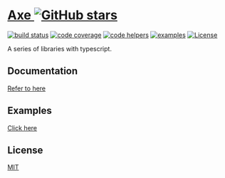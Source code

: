 # [Axe ![GitHub stars](https://img.shields.io/github/stars/ansenhuang/axe.svg?style=social)](https://github.com/ansenhuang/axe)

[![build status](https://img.shields.io/travis/ansenhuang/axe.svg)](https://travis-ci.org/ansenhuang/axe)
[![code coverage](https://img.shields.io/codecov/c/github/ansenhuang/axe.svg)](https://codecov.io/gh/ansenhuang/axe)
[![code helpers](https://www.codetriage.com/ansenhuang/axe/badges/users.svg)](https://www.codetriage.com/ansenhuang/axe)
[![examples](https://img.shields.io/badge/examples-🚀-yellow.svg)](https://ansenhuang.github.io/axe/examples/)
[![License](https://img.shields.io/npm/l/@axe/tips.svg)](LICENSE)

A series of libraries with typescript.

## Documentation

[Refer to here](https://ansenhuang.github.io/axe/docs/)

## Examples

[Click here](https://ansenhuang.github.io/axe/examples/)

## License

[MIT](LICENSE)

